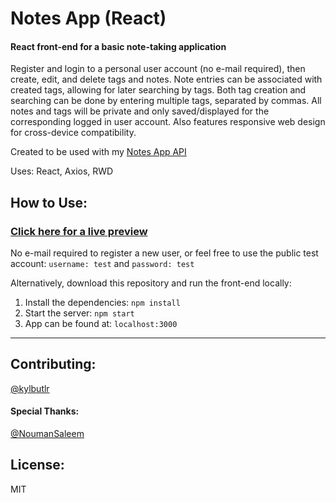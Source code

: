 # Notes App (React)

#### React front-end for a basic note-taking application

Register and login to a personal user account (no e-mail required), then create, edit, and delete tags and notes. Note entries can be associated with created tags, allowing for later searching by tags. Both tag creation and searching can be done by entering multiple tags, separated by commas. All notes and tags will be private and only saved/displayed for the corresponding logged in user account. Also features responsive web design for cross-device compatibility.

Created to be used with my [Notes App API](https://github.com/kylbutlr/notes-app-api)

Uses: React, Axios, RWD

## How to Use:

### [Click here for a live preview](https://kylbutlr-notes-react.herokuapp.com/)

No e-mail required to register a new user, or feel free to use the public test account: ```username: test``` and ```password: test```

Alternatively, download this repository and run the front-end locally:

1. Install the dependencies: ```npm install```
2. Start the server: ```npm start``` 
3. App can be found at: ```localhost:3000```

***

## Contributing:

[@kylbutlr](https://github.com/kylbutlr)

#### Special Thanks: 

[@NoumanSaleem](https://github.com/NoumanSaleem)

## License:

MIT
